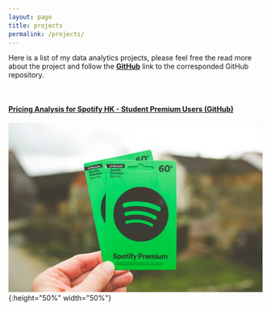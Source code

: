 ```yaml
---
layout: page
title: projects
permalink: /projects/
---
```

Here is a list of my data analytics projects, please feel free the read more about the project and follow the **[GitHub](https://github.com/yunchipang)** link to the corresponded GitHub repository.

<br/>

#### **[Pricing Analysis for Spotify HK - Student Premium Users ](https://yunchupang.github.io/projects/pricing-analysis-for-spotify-hk.html)**[(GitHub)](https://github.com/yunchipang)
![spotify premium pic](/assets/images/markus-spiske-oP252BBynbs-unsplash.jpg){:height="50%" width="50%"}

